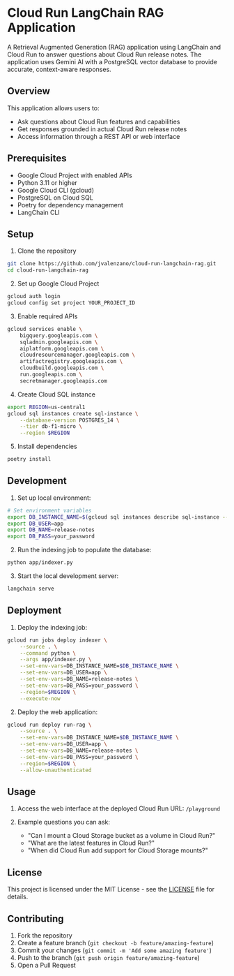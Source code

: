 # Cloud Run LangChain RAG Application

A Retrieval Augmented Generation (RAG) application using LangChain and Cloud Run to answer questions about Cloud Run release notes. The application uses Gemini AI with a PostgreSQL vector database to provide accurate, context-aware responses.

## Overview

This application allows users to:
- Ask questions about Cloud Run features and capabilities
- Get responses grounded in actual Cloud Run release notes
- Access information through a REST API or web interface

## Prerequisites

- Google Cloud Project with enabled APIs
- Python 3.11 or higher
- Google Cloud CLI (gcloud)
- PostgreSQL on Cloud SQL
- Poetry for dependency management
- LangChain CLI

## Setup

1. Clone the repository
```bash
git clone https://github.com/jvalenzano/cloud-run-langchain-rag.git
cd cloud-run-langchain-rag
```

2. Set up Google Cloud Project
```bash
gcloud auth login
gcloud config set project YOUR_PROJECT_ID
```

3. Enable required APIs
```bash
gcloud services enable \
    bigquery.googleapis.com \
    sqladmin.googleapis.com \
    aiplatform.googleapis.com \
    cloudresourcemanager.googleapis.com \
    artifactregistry.googleapis.com \
    cloudbuild.googleapis.com \
    run.googleapis.com \
    secretmanager.googleapis.com
```

4. Create Cloud SQL instance
```bash
export REGION=us-central1
gcloud sql instances create sql-instance \
    --database-version POSTGRES_14 \
    --tier db-f1-micro \
    --region $REGION
```

5. Install dependencies
```bash
poetry install
```

## Development

1. Set up local environment:
```bash
# Set environment variables
export DB_INSTANCE_NAME=$(gcloud sql instances describe sql-instance --format="value(connectionName)")
export DB_USER=app
export DB_NAME=release-notes
export DB_PASS=your_password
```

2. Run the indexing job to populate the database:
```bash
python app/indexer.py
```

3. Start the local development server:
```bash
langchain serve
```

## Deployment

1. Deploy the indexing job:
```bash
gcloud run jobs deploy indexer \
    --source . \
    --command python \
    --args app/indexer.py \
    --set-env-vars=DB_INSTANCE_NAME=$DB_INSTANCE_NAME \
    --set-env-vars=DB_USER=app \
    --set-env-vars=DB_NAME=release-notes \
    --set-env-vars=DB_PASS=your_password \
    --region=$REGION \
    --execute-now
```

2. Deploy the web application:
```bash
gcloud run deploy run-rag \
    --source . \
    --set-env-vars=DB_INSTANCE_NAME=$DB_INSTANCE_NAME \
    --set-env-vars=DB_USER=app \
    --set-env-vars=DB_NAME=release-notes \
    --set-env-vars=DB_PASS=your_password \
    --region=$REGION \
    --allow-unauthenticated
```

## Usage

1. Access the web interface at the deployed Cloud Run URL: `/playground`

2. Example questions you can ask:
   - "Can I mount a Cloud Storage bucket as a volume in Cloud Run?"
   - "What are the latest features in Cloud Run?"
   - "When did Cloud Run add support for Cloud Storage mounts?"

## License

This project is licensed under the MIT License - see the [LICENSE](LICENSE) file for details.

## Contributing

1. Fork the repository
2. Create a feature branch (`git checkout -b feature/amazing-feature`)
3. Commit your changes (`git commit -m 'Add some amazing feature'`)
4. Push to the branch (`git push origin feature/amazing-feature`)
5. Open a Pull Request